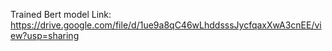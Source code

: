 Trained Bert model Link: https://drive.google.com/file/d/1ue9a8qC46wLhddsssJycfqaxXwA3cnEE/view?usp=sharing
